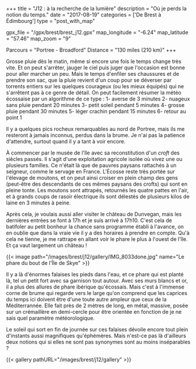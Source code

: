+++
title = "J12 : à la recherche de la lumière"
description = "Où je perds la notion du temps."
date = "2017-08-19"
categories = ['De Brest à Édimbourg']
type = "post_with_map"

gpx_file = "/gpx/brest/brest_j12.gpx"
map_longitude = "-6.24"
map_latitude = "57.46"
map_zoom = "9"

Parcours = "Portree - Broadford"
Distance = "130 miles (210 km)"
+++


Grosse pluie dès le matin, même si encore une fois le temps change très vite. Et on peut s'arrêter, jauger le ciel puis juger que l'occasion est bonne pour aller marcher un peu. Mais le temps d'enfiler ses chaussures et de prendre son sac, que la pluie revient d'un coup pour se déverser par torrents entiers sur les quelques courageux (ou les mieux équipés) qui ne s'arrêtent pas à ce genre de détail.
On peut facilement résumer la météo écossaise par un algorithme de ce type :
1- averse de 3 minutes
2- nuageux sans pluie pendant 20 minutes
3- petit soleil pendant 5 minutes
4- grosse pluie pendant 30 minutes
5- léger crachin pendant 15 minutes
6- retour au point 1

Il y a quelques pics rocheux remarquables au nord de Portree, mais ils me resteront à jamais inconnus, perdus dans la brume. Je n'ai pas la patience d'attendre, surtout quand il y a tant à voir encore.

À commencer par le musée de l'île avec sa reconstitution d'un *croft* des siècles passés. Il s'agit d'une exploitation agricole isolée où vivez une ou plusieurs familles. Ce n'était là que de pauvres paysans rattachés à un seigneur, comme le servage en France.
L'Écosse reste très portée sur l'élevage de moutons, et on peut ainsi croiser en plein champ des gens (peut-être des descendants de ces mêmes paysans des crofts) qui sont en pleine tonte. Les moutons sont attrapés, retournés les quatre pattes en l'air, et à grands coups de rasoir électrique ils sont délestés de plusieurs kilos de laine en 3 minutes à peine.

Après cela, je voulais aussi aller visiter le château de Dunvegan, mais les dernières entrées se font à 17h et je suis arrivé à 17h10. C'est cela de batifoler au petit bonheur la chance sans programme établi à l'avance, on en oublie que dans la vraie vie il y a des horaires à prendre en compte.
Qu'à cela ne tienne, je me rattrape en allant voir le phare le plus à l'ouest de l'île. Et ça vaut largement un château !


{{< image path="/images/brest/j12/gallery/IMG_8033done.jpg" name="Le phare du bout de l'Île de Skye" >}}


Il y a là d'énormes falaises les pieds dans l'eau, et ce phare qui est planté là, tel un petit fort avec sa garnison tout autour. Avec ses murs blancs et or, il a plus des allures de phare ibérique qu'écossais. Mais c'est à l'immense corne de brume qui regarde vers le large qu'on comprend que les caprices du temps ici doivent être d'une toute autre ampleur que ceux de la Méditerrannée. Elle fait près de 2 mètres de long, en métal, massive, posée sur un crémaillère en demi-cercle pour être orientée en fonction de je ne sais quel paramètre météorologique.

Le soleil qui sort en fin de journée sur ces falaises dévoile encore tout plein d'instants aussi magnifiques qu'éphémères. Mais n'est-ce pas là d'ailleurs deux notions qui si elles ne sont pas synonymes sont au moins inséparables ?

{{< gallery pathURL="/images/brest/j12/gallery" >}}
